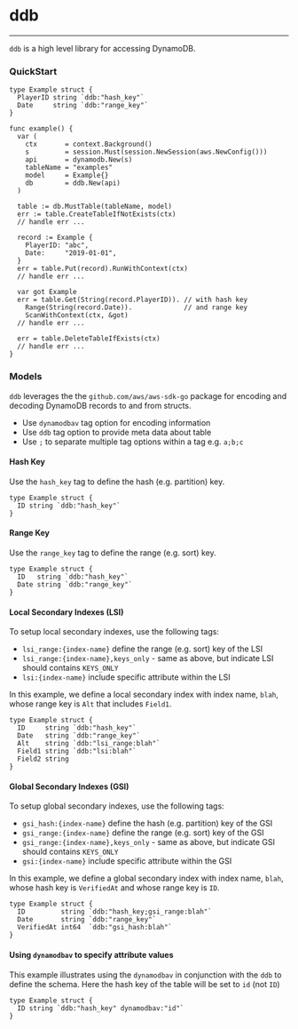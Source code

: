 # ddb
--------------------------------------------------------

`ddb` is a high level library for accessing DynamoDB.

### QuickStart

```golang
type Example struct {
  PlayerID string `ddb:"hash_key"`
  Date     string `ddb:"range_key"`
}

func example() {
  var (
    ctx       = context.Background()
    s         = session.Must(session.NewSession(aws.NewConfig()))
    api       = dynamodb.New(s)
    tableName = "examples"
    model     = Example{}
    db        = ddb.New(api)
  )  
  
  table := db.MustTable(tableName, model)
  err := table.CreateTableIfNotExists(ctx)
  // handle err ...
  
  record := Example {
    PlayerID: "abc",
    Date:     "2019-01-01",
  }
  err = table.Put(record).RunWithContext(ctx) 
  // handle err ...
  
  var got Example
  err = table.Get(String(record.PlayerID)). // with hash key
    Range(String(record.Date)).             // and range key 
    ScanWithContext(ctx, &got)
  // handle err ...
  
  err = table.DeleteTableIfExists(ctx)
  // handle err ...
}
```

### Models

`ddb` leverages the the `github.com/aws/aws-sdk-go` package for encoding and decoding DynamoDB
records to and from structs.  

* Use `dynamodbav` tag option for encoding information
* Use `ddb` tag option to provide meta data about table
* Use `;` to separate multiple tag options within a tag e.g. `a;b;c`

#### Hash Key

Use the `hash_key` tag to define the hash (e.g. partition) key. 

```golang
type Example struct {
  ID string `ddb:"hash_key"`
}
```

#### Range Key

Use the `range_key` tag to define the range (e.g. sort) key. 

```golang
type Example struct {
  ID   string `ddb:"hash_key"`
  Date string `ddb:"range_key"`
}
```

#### Local Secondary Indexes (LSI)

To setup local secondary indexes, use the following tags:

* `lsi_range:{index-name}` define the range (e.g. sort) key of the LSI
* `lsi_range:{index-name},keys_only` - same as above, but indicate LSI should contains `KEYS_ONLY` 
* `lsi:{index-name}` include specific attribute within the LSI

In this example, we define a local secondary index with index name, `blah`, whose
range key is `Alt` that includes `Field1`.

```golang
type Example struct {
  ID     string `ddb:"hash_key"`
  Date   string `ddb:"range_key"`
  Alt    string `ddb:"lsi_range:blah"`
  Field1 string `ddb:"lsi:blah"`
  Field2 string
}
```

#### Global Secondary Indexes (GSI)

To setup global secondary indexes, use the following tags:

* `gsi_hash:{index-name}` define the hash (e.g. partition) key of the GSI
* `gsi_range:{index-name}` define the range (e.g. sort) key of the GSI
* `gsi_range:{index-name},keys_only` - same as above, but indicate GSI should contains `KEYS_ONLY` 
* `gsi:{index-name}` include specific attribute within the GSI

In this example, we define a global secondary index with index name, `blah`, whose
hash key is `VerifiedAt` and whose range key is `ID`.

```golang
type Example struct {
  ID         string `ddb:"hash_key;gsi_range:blah"`
  Date       string `ddb:"range_key"`
  VerifiedAt int64  `ddb:"gsi_hash:blah"`
}
```

#### Using `dynamodbav` to specify attribute values

This example illustrates using the `dynamodbav` in conjunction with the `ddb` to 
define the schema.  Here the hash key of the table will be set to `id` (not `ID`) 

```golang
type Example struct {
  ID string `ddb:"hash_key" dynamodbav:"id"`
}
```
